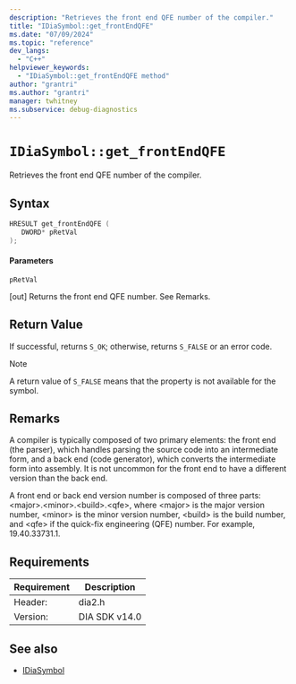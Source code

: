 ```yaml
---
description: "Retrieves the front end QFE number of the compiler."
title: "IDiaSymbol::get_frontEndQFE"
ms.date: "07/09/2024"
ms.topic: "reference"
dev_langs:
  - "C++"
helpviewer_keywords:
  - "IDiaSymbol::get_frontEndQFE method"
author: "grantri"
ms.author: "grantri"
manager: twhitney
ms.subservice: debug-diagnostics
---
```

# `IDiaSymbol::get_frontEndQFE`

Retrieves the front end QFE number of the compiler.

## Syntax

```C++
HRESULT get_frontEndQFE ( 
   DWORD* pRetVal
);
```

#### Parameters

 `pRetVal`

[out] Returns the front end QFE number. See Remarks.

## Return Value

 If successful, returns `S_OK`; otherwise, returns `S_FALSE` or an error code.

> [!NOTE]
> A return value of `S_FALSE` means that the property is not available for the symbol.

## Remarks

 A compiler is typically composed of two primary elements: the front end (the parser), which handles parsing the source code into an intermediate form, and a back end (code generator), which converts the intermediate form into assembly. It is not uncommon for the front end to have a different version than the back end.

 A front end or back end version number is composed of three parts: \<major>.\<minor>.\<build>.\<qfe>, where \<major> is the major version number, \<minor> is the minor version number, \<build> is the build number, and \<qfe> if the quick-fix engineering (QFE) number. For example, 19.40.33731.1.

## Requirements

|Requirement|Description|
|-----------------|-----------------|
|Header:|dia2.h|
|Version:|DIA SDK v14.0|

## See also
- [IDiaSymbol](../../debugger/debug-interface-access/idiasymbol.md)
